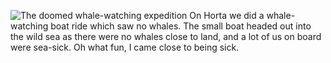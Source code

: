 ![The doomed whale-watching expedition](p36_whales.JPG)
On Horta we did a whale-watching boat ride which saw no whales.
The small boat headed out into the wild sea as there were no whales
close to land, and a lot of us on board were sea-sick.  Oh what
fun, I came close to being sick.
